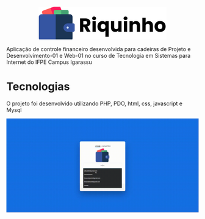 <p align="center">
  <img src="./.github/logo.png">
</p>

Aplicação de controle financeiro desenvolvida para cadeiras de Projeto e Desenvolvimento-01 e Web-01 no curso de Tecnologia em Sistemas para Internet do IFPE Campus Igarassu

# Tecnologias

O projeto foi desenvolvido utilizando PHP, PDO, html, css, javascript e Mysql

<p align="center">
  <img src="./.github/use.gif">
</p>
